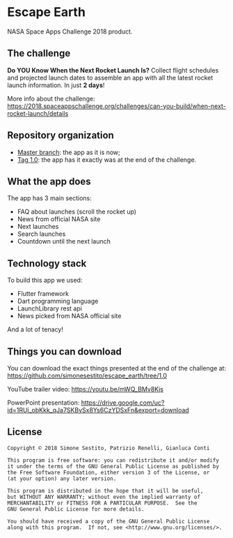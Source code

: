 # Escape Earth

NASA Space Apps Challenge 2018 product.

## The challenge

**Do YOU Know When the Next Rocket Launch Is?**
Collect flight schedules and projected launch dates to assemble an app with all the latest rocket launch information. In just **2 days**!

More info about the challenge: https://2018.spaceappschallenge.org/challenges/can-you-build/when-next-rocket-launch/details

## Repository organization
- [Master branch](https://github.com/simonesestito/escape_earth/tree/master): the app as it is now;
- [Tag 1.0](https://github.com/simonesestito/escape_earth/tree/1.0): the app has it exactly was at the end of the challenge.

## What the app does

The app has 3 main sections:
- FAQ about launches (scroll the rocket up)
- News from official NASA site
- Next launches
- Search launches
- Countdown until the next launch

## Technology stack

To build this app we used:
- Flutter framework
- Dart programming language
- LaunchLibrary rest api
- News picked from NASA official site

And a lot of tenacy!

## Things you can download

You can download the exact things presented at the end of the challenge at:
https://github.com/simonesestito/escape_earth/tree/1.0

YouTube trailer video: https://youtu.be/mWQ_BMv8Kjs

PowerPoint presentation: https://drive.google.com/uc?id=1RUj_obKkk_qJa7SKBvSx8Ys6CzYDSxFn&export=download

## License

    Copyright © 2018 Simone Sestito, Patrizio Renelli, Gianluca Conti

    This program is free software: you can redistribute it and/or modify
    it under the terms of the GNU General Public License as published by
    the Free Software Foundation, either version 3 of the License, or
    (at your option) any later version.

    This program is distributed in the hope that it will be useful,
    but WITHOUT ANY WARRANTY; without even the implied warranty of
    MERCHANTABILITY or FITNESS FOR A PARTICULAR PURPOSE.  See the
    GNU General Public License for more details.

    You should have received a copy of the GNU General Public License
    along with this program.  If not, see <http://www.gnu.org/licenses/>.
